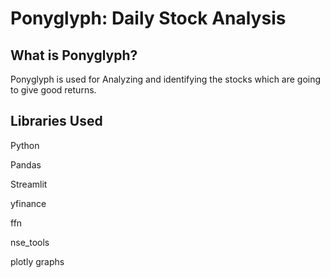 # Ponyglyph: Daily Stock Analysis

## What is Ponyglyph?

Ponyglyph is used for Analyzing and identifying the stocks which are going to give good returns.

## Libraries Used

Python

Pandas

Streamlit

yfinance

ffn

nse_tools

plotly graphs
